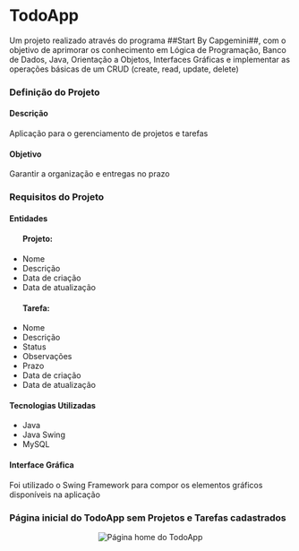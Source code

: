 <h1>TodoApp</h1>

<p>Um projeto realizado através do programa ##Start By Capgemini##, com o objetivo de
    aprimorar os conhecimento em Lógica de Programação, Banco de Dados, Java, Orientação
    a Objetos, Interfaces Gráficas e implementar as operações básicas de um CRUD (create, read, update, delete)
</p>

<h3>Definição do Projeto</h3>
<h4>Descrição</h4>
<p>Aplicação para o gerenciamento de projetos e tarefas</p>

<h4>Objetivo</h4>
<p>Garantir a organização e entregas no prazo</p>

<h3>Requisitos do Projeto</h3>
<h4>Entidades</h4>
<ul>
    <h4>Projeto:</h4>
    <li>Nome</li>
    <li>Descrição</li>
    <li>Data de criação</li>
    <li>Data de atualização</li>
</ul>
<ul>
    <h4>Tarefa:</h4>
    <li>Nome</li>
    <li>Descrição</li>
    <li>Status</li>
    <li>Observações</li>
    <li>Prazo</li>
    <li>Data de criação</li>
    <li>Data de atualização</li>
</ul>

<h4>Tecnologias Utilizadas</h4>
<ul>
    <li>Java</li>
    <li>Java Swing</li>
    <li>MySQL</li>
</ul>

<h4>Interface Gráfica</h4>
<p>Foi utilizado o Swing Framework para compor os elementos gráficos disponíveis na aplicação</p>

<h3>Página inicial do TodoApp sem Projetos e Tarefas cadastrados</h3>
<div align=center><img src="https://i.imgur.com/2BiPmpA.png" alt="Página home do TodoApp"></div>

